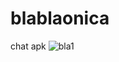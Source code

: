 # blablaonica
 chat apk
![bla1](https://user-images.githubusercontent.com/62295070/162595602-c619ec42-a8f0-471e-bf46-5fcba71af34f.jpg)
